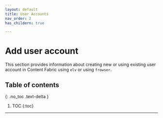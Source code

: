 ```yaml
---
layout: default
title: User Accounts
nav_order: 2
has_childern: true

---
```


# Add user account

This section provides information about creating new or using existing user account in Content Fabric using `elv` or using `frowser`.

## Table of contents
{: .no_toc .text-delta }

1. TOC
{:toc}

---

